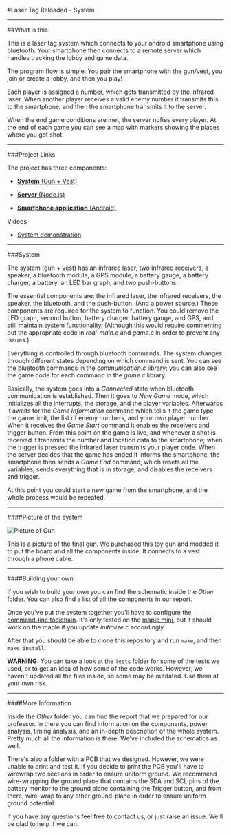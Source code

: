 #Laser Tag Reloaded - System

---

##What is this

This is a laser tag system which connects to your android smartphone using bluetooth. Your smartphone then connects to a remote server which handles tracking the lobby and game data. 

The program flow is simple: You pair the smartphone with the gun/vest, you join or create a lobby, and then you play! 

Each player is assigned a number, which gets transmitted by the infrared laser. When another player receives a valid enemy number it transmits this to the smartphone, and then the smartphone transmits it to the server.

When the end game conditions are met, the server nofies every player. At the end of each game you can see a map with markers showing the places where you got shot. 

---

###Project Links

The project has three components: 

* [__System__ (Gun + Vest)](https://github.com/cesarandreu/laser_tag_reloaded)

* [__Server__ (Node.js) ](https://github.com/cesarandreu/laser_tag_nodejs)

* [ __Smartphone application__ (Android)](https://github.com/cesarandreu/laser_tag_android)

Videos

* [System demonstration](http://www.youtube.com/watch?v=hs2FppfotFk)

---

###System


The system (gun + vest) has an infrared laser, two infrared receivers, a speaker, a bluetooth module, a GPS module, a battery gauge, a battery charger, a battery, an LED bar graph, and two push-buttons. 

The essential components are: the infrared laser, the infrared receivers, the speaker, the bluetooth, and the push-button. (And a power source.) These components are required for the system to function. You could remove the LED graph, second button, battery charger, battery gauge, and GPS, and still maintain system functionality. (Although this would require commenting out the appropriate code in _real-main.c_ and _game.c_ in order to prevent any issues.)

Everything is controlled through bluetooth commands. The system changes through different states depending on which command is sent. You can see the bluetooth commands in the _communication.c_ library; you can also see the game code for each command in the _game.c_ library. 

Basically, the system goes into a _Connected_ state when bluetooth communication is established. Then it goes to _New Game_ mode, which initializes all the interrupts, the storage, and the player variables. Afterwards it awaits for the _Game Information_ command which tells it the game type, the game limit, the list of enemy numbers, and your own player number. When it receives the _Game Start_ command it enables the receivers and trigger button. From this point on the game is live, and whenever a shot is received it transmits the number and location data to the smartphone; when the trigger is pressed the infrared laser transmits your player code. When the server decides that the game has ended it informs the smartphone, the smartphone then sends a _Game End_ command, which resets all the variables, sends everything that is in storage, and disables the receivers and trigger. 

At this point you could start a new game from the smartphone, and the whole process would be repeated.

---

####Picture of the system

![Picture of Gun](https://raw.github.com/cesarandreu/laser_tag_reloaded/master/Other/Gun_Image.jpg)

This is a picture of the final gun. We purchased this toy gun and modded it to put the board and all the components inside. It connects to a vest through a phone cable. 

---

####Building your own

If you wish to build your own you can find the schematic inside the _Other_ folder. You can also find a list of all the components in our report.

Once you've put the system together you'll have to configure the [command-line toolchain](http://leaflabs.com/docs/unix-toolchain.html). It's only tested on the [maple mini](http://leaflabs.com/docs/hardware/maple-mini.html), but it should work on the maple if you update _initialize.c_ accordingly. 

After that you should be able to clone this repository and run `make`, and then `make install`. 

__WARNING:__ You can take a look at the `Tests` folder for some of the tests we used, or to get an idea of how some of the code works. However, we haven't updated all the files inside, so some may be outdated. Use them at your own risk.

---

####More Information

Inside the _Other_ folder you can find the report that we prepared for our professor. In there you can find information on the components, power analysis, timing analysis, and an in-depth description of the whole system. Pretty much all the information is there. We've included the schematics as well.

There's also a folder with a PCB that we designed. However, we were unable to print and test it. If you decide to print the PCB you'll have to wirewrap two sections in order to ensure uniform ground. We recommend wire-wrapping the ground plane that contains the SDA and SCL pins of the battery monitor to the ground plane containing the Trigger button, and from there, wire-wrap to any other ground-plane in order to ensure uniform ground potential.


If you have any questions feel free to contact us, or just raise an issue. We'll be glad to help if we can. 